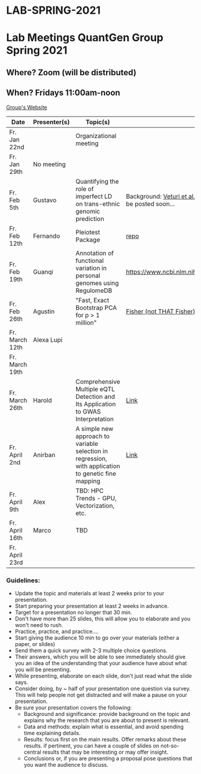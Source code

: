 # LAB-SPRING-2021


# Lab Meetings QuantGen Group Spring 2021

## Where? Zoom (will be distributed)

## When? Fridays 11:00am-noon

[Group's Website](http://quantgen.github.io/)

| Date             | Presenter(s)     |  Topic(s)        |  Materials    |
| ---------------  | ---------------- | ---------------- | ------------- |
| Fr. Jan   22nd   |                  | Organizational meeting    |               |
| Fr. Jan   29th   | No meeting                   |
| Fr. Feb    5th   | Gustavo          | Quantifying the role of imperfect LD on trans-ethnic genomic prediction  |Background: [Veturi et al. (2019)](https://www.genetics.org/content/211/4/1395)   /  Additional materials will be posted soon...            |
| Fr. Feb   12th   | Fernando         |Pleiotest Package |[repo](https://github.com/FerAguate/pleiotest)|
| Fr. Feb   19th   |  Guanqi          | Annotation of functional variation in personal genomes using RegulomeDB |  https://www.ncbi.nlm.nih.gov/pmc/articles/PMC3431494/ |
| Fr. Feb   26th   |  Agustin         |  "Fast, Exact Bootstrap PCA for p > 1 million"  |   [Fisher (not THAT Fisher) et al. 2016](https://www.ncbi.nlm.nih.gov/pmc/articles/PMC5014451/pdf/nihms699825.pdf)|
| Fr. March 12th   |       Alexa Lupi             |                  |               |
| Fr. March 19th   |                  |                  |               |
| Fr. March 26th   | Harold           | Comprehensive Multiple eQTL Detection and Its Application to GWAS Interpretation | [Link](https://www.genetics.org/content/212/3/905) |
| Fr. April  2nd   | Anirban          | A simple new approach to variable selection in regression, with application to genetic fine mapping | [Link](https://rss.onlinelibrary.wiley.com/doi/10.1111/rssb.12388)|
| Fr. April  9th   | Alex             | TBD: HPC Trends - GPU, Vectorization, etc. |               |
| Fr. April  16th  | Marco            | TBD              |               |
| Fr. April  23rd  |                  |                  |               |

### Guidelines:

   - Update the topic and materials at least 2 weeks prior to your presentation.
   - Start preparing your presentation at least 2 weeks in advance.
   - Target for a presentation no longer that 30 min.
   - Don't have more than 25 slides, this will allow you to elaborate and you won't need to rush.
   - Practice, practice, and practice....
   - Start giving the audience 10 min to go over your materials (either a paper, or slides)
   - Send them a quick survey with 2-3 multiple choice questions.
   - Their answers, which you will be able to see immediately should give you an idea of the understanding that your audience have about what you will be presenting.
   - While presenting, elaborate on each slide, don't just read what the slide says.
   - Consider doing, by ~ half of your presentation one question via survey. This will help people not get distracted and will
     make a pause on your presentation.
   - Be sure your presentation covers the following:
   	    - Background and significance: provide background on the topic and explains why the research that you are about to present is relevant.
   	    - Data and methods: explain what is essential, and avoid spending time explaining details.
   	    - Results: focus first on the main results. Offer remarks about these results.
   	               if pertinent, you can have a couple of slides on not-so-central results that may be interesting or may offer insight.
   	    - Conclusions or, if you are presenting a proposal pose questions that you want the audience to discuss.

